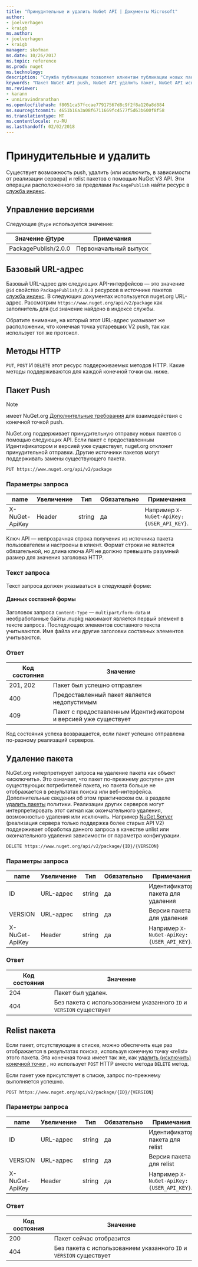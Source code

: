 ```yaml
---
title: "Принудительные и удалить NuGet API | Документы Microsoft"
author:
- joelverhagen
- kraigb
ms.author:
- joelverhagen
- kraigb
manager: skofman
ms.date: 10/26/2017
ms.topic: reference
ms.prod: nuget
ms.technology: 
description: "Служба публикации позволяет клиентам публикации новых пакетов и исключить или удалите существующие пакеты."
keywords: "Пакет NuGet API push, NuGet API удалить пакет, NuGet API исключить пакета пакет NuGet интерфейса API передачи, NuGet API создания пакета"
ms.reviewer:
- karann
- unniravindranathan
ms.openlocfilehash: f8051ca57fccae77917567d8c9f2f8a120a8d884
ms.sourcegitcommit: 4651b16a3a08f6711669fc4577f5d63b600f8f58
ms.translationtype: MT
ms.contentlocale: ru-RU
ms.lasthandoff: 02/02/2018
---
```

# <a name="push-and-delete"></a>Принудительные и удалить

Существует возможность push, удалить (или исключить, в зависимости от реализации сервера) и relist пакетов с помощью NuGet V3 API. Эти операции расположенного за пределами `PackagePublish` найти ресурс в [служба индекс](service-index.md).

## <a name="versioning"></a>Управление версиями

Следующие `@type` используется значение:

Значение @type          | Примечания
-------------------- | -----
PackagePublish/2.0.0 | Первоначальный выпуск

## <a name="base-url"></a>Базовый URL-адрес

Базовый URL-адрес для следующих API-интерфейсов — это значение `@id` свойство `PackagePublish/2.0.0` ресурсов в источнике пакетов [служба индекс](service-index.md). В следующих документах используется nuget.org URL-адрес. Рассмотрим `https://www.nuget.org/api/v2/package` как заполнитель для `@id` значение найдено в индексе службы.

Обратите внимание, на который этот URL-адрес указывает же расположении, что конечная точка устаревших V2 push, так как использует тот же протокол.

## <a name="http-methods"></a>Методы HTTP

`PUT`, `POST` И `DELETE` этот ресурс поддерживаемых методов HTTP. Какие методы поддерживаются для каждой конечной точки см. ниже.

## <a name="push-a-package"></a>Пакет Push

> [!Note]
> имеет NuGet.org [Дополнительные требования](NuGet-Protocols.md) для взаимодействия с конечной точкой push.

NuGet.org поддерживает принудительную отправку новых пакетов с помощью следующих API. Если пакет с предоставленным Идентификатором и версией уже существует, nuget.org отклонит принудительной отправки. Другие источники пакетов могут поддерживать замены существующего пакета.

    PUT https://www.nuget.org/api/v2/package

### <a name="request-parameters"></a>Параметры запроса

name           | Увеличение     | Тип   | Обязательно | Примечания
-------------- | ------ | ------ | -------- | -----
X-NuGet-ApiKey | Header | string | да      | Например `X-NuGet-ApiKey: {USER_API_KEY}`.

Ключ API — непрозрачная строка получения из источника пакета пользователем и настроены в клиент. Формат строки не является обязательной, но длина ключа API не должно превышать разумный размер для значения заголовка HTTP.

### <a name="request-body"></a>Текст запроса

Текст запроса должен указываться в следующей форме:

#### <a name="multipart-form-data"></a>Данных составной формы

Заголовок запроса `Content-Type` — `multipart/form-data` и необработанные байты .nupkg нажимают является первый элемент в тексте запроса. Последующих элементов составного текста учитываются. Имя файла или другие заголовки составных элементов учитываются.

### <a name="response"></a>Ответ

Код состояния | Значение
----------- | -------
201, 202    | Пакет был успешно отправлен
400         | Предоставленный пакет является недопустимым
409         | Пакет с предоставленным Идентификатором и версией уже существует

Код состояния успеха возвращается, если пакет успешно отправлена по-разному реализаций серверов.

## <a name="delete-a-package"></a>Удаление пакета

NuGet.org интерпретирует запроса на удаление пакета как объект «исключить». Это означает, что пакет по-прежнему доступен для существующих потребителей пакета, но пакета больше не отображается в результатах поиска или веб-интерфейса. Дополнительные сведения об этом практическом см. в разделе [удалить пакеты](../policies/deleting-packages.md) политики. Реализации других серверов могут интерпретировать этот сигнал как окончательного удаления, возможностью удаления или исключить. Например [NuGet.Server](https://www.nuget.org/packages/NuGet.Server) (реализация сервера только поддержка более старых API V2) поддерживает обработка данного запроса в качестве unlist или окончательного удаления зависимости от параметра конфигурации.

    DELETE https://www.nuget.org/api/v2/package/{ID}/{VERSION}

### <a name="request-parameters"></a>Параметры запроса

name           | Увеличение     | Тип   | Обязательно | Примечания
-------------- | ------ | ------ | -------- | -----
ID             | URL-адрес    | string | да      | Идентификатор пакета для удаления
VERSION        | URL-адрес    | string | да      | Версия пакета для удаления
X-NuGet-ApiKey | Header | string | да      | Например `X-NuGet-ApiKey: {USER_API_KEY}`.

### <a name="response"></a>Ответ

Код состояния | Значение
----------- | -------
204         | Пакет был удален.
404         | Без пакета с использованием указанного `ID` и `VERSION` существует

## <a name="relist-a-package"></a>Relist пакета

Если пакет, отсутствующие в списке, можно обеспечить еще раз отображается в результатах поиска, используя конечную точку «relist» этого пакета. Эта конечная точка имеет так же, как [удалить (исключить) конечной точки](#delete-a-package) , но использует `POST` HTTP вместо метода `DELETE` метод.

Если пакет уже присутствует в списке, запрос по-прежнему выполняется успешно.

    POST https://www.nuget.org/api/v2/package/{ID}/{VERSION}

### <a name="request-parameters"></a>Параметры запроса

name           | Увеличение     | Тип   | Обязательно | Примечания
-------------- | ------ | ------ | -------- | -----
ID             | URL-адрес    | string | да      | Идентификатор пакета для relist
VERSION        | URL-адрес    | string | да      | Версия пакета для relist
X-NuGet-ApiKey | Header | string | да      | Например `X-NuGet-ApiKey: {USER_API_KEY}`.

### <a name="response"></a>Ответ

Код состояния | Значение
----------- | -------
200         | Пакет сейчас отобразится
404         | Без пакета с использованием указанного `ID` и `VERSION` существует
